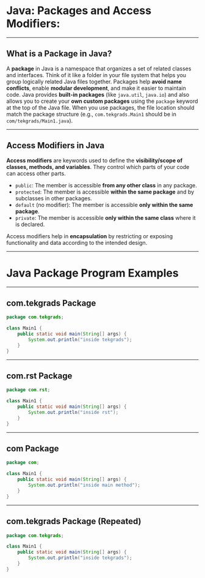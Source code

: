 # Java: Packages and Access Modifiers:

---

##  What is a Package in Java?

A **package** in Java is a namespace that organizes a set of related classes and interfaces. Think of it like a folder in your file system that helps you group logically related Java files together. Packages help **avoid name conflicts**, enable **modular development**, and make it easier to maintain code. Java provides **built-in packages** (like `java.util`, `java.io`) and also allows you to create your **own custom packages** using the `package` keyword at the top of the Java file. When you use packages, the file location should match the package structure (e.g., `com.tekgrads.Main1` should be in `com/tekgrads/Main1.java`).

---

##  Access Modifiers in Java

**Access modifiers** are keywords used to define the **visibility/scope of classes, methods, and variables**. They control which parts of your code can access other parts.

- `public`: The member is accessible **from any other class** in any package.
- `protected`: The member is accessible **within the same package** and by subclasses in other packages.
- `default` (no modifier): The member is accessible **only within the same package**.
- `private`: The member is accessible **only within the same class** where it is declared.

Access modifiers help in **encapsulation** by restricting or exposing functionality and data according to the intended design.

---

# Java Package Program Examples

---

##  com.tekgrads Package

```java
package com.tekgrads;

class Main1 {
    public static void main(String[] args) {
        System.out.println("inside tekgrads");
    }
}
````

---

##  com.rst Package

```java
package com.rst;

class Main1 {
    public static void main(String[] args) {
        System.out.println("inside rst");
    }
}
```

---

##  com Package

```java
package com;

class Main1 {
    public static void main(String[] args) {
        System.out.println("inside main method");
    }
}
```

---

##  com.tekgrads Package (Repeated)

```java
package com.tekgrads;

class Main1 {
    public static void main(String[] args) {
        System.out.println("inside tekgrads");
    }
}
```

